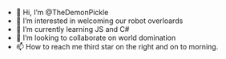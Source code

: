 - 👋 Hi, I’m @TheDemonPickle
- 👀 I’m interested in welcoming our robot overloards
- 🌱 I’m currently learning JS and C#
- 💞️ I’m looking to collaborate on world domination
- 📫 How to reach me third star on the right and on to morning.

<!---
TheDemonPickle/TheDemonPickle is a ✨ special ✨ repository because its `README.md` (this file) appears on your GitHub profile.
You can click the Preview link to take a look at your changes.
--->
